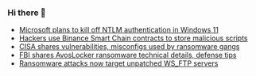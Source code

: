 ### Hi there 👋

<!--START_SECTION:feed-->
* [Microsoft plans to kill off NTLM authentication in Windows 11](https://www.bleepingcomputer.com/news/security/microsoft-plans-to-kill-off-ntlm-authentication-in-windows-11/)
* [Hackers use Binance Smart Chain contracts to store malicious scripts](https://www.bleepingcomputer.com/news/security/hackers-use-binance-smart-chain-contracts-to-store-malicious-scripts/)
* [CISA shares vulnerabilities, misconfigs used by ransomware gangs](https://www.bleepingcomputer.com/news/security/cisa-shares-vulnerabilities-misconfigs-used-by-ransomware-gangs/)
* [FBI shares AvosLocker ransomware technical details, defense tips](https://www.bleepingcomputer.com/news/security/fbi-shares-avoslocker-ransomware-technical-details-defense-tips/)
* [Ransomware attacks now target unpatched WS_FTP servers](https://www.bleepingcomputer.com/news/security/ransomware-attacks-now-target-unpatched-ws-ftp-servers/)
<!--END_SECTION:feed-->

<!--
**frankenk/frankenk** is a ✨ _special_ ✨ repository because its `README.md` (this file) appears on your GitHub profile.

Here are some ideas to get you started:

- 🔭 I’m currently working on ...
- 🌱 I’m currently learning ...
- 👯 I’m looking to collaborate on ...
- 🤔 I’m looking for help with ...
- 💬 Ask me about ...
- 📫 How to reach me: ...
- 😄 Pronouns: ...
- ⚡ Fun fact: ...
-->




